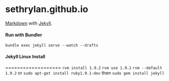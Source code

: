 sethrylan.github.io
===================

[Markdown](http://en.wikipedia.org/wiki/Markdown#Syntax_examples) with [Jekyll](http://asymmetrical-view.com/2009/05/14/starting-wtih-jekyll.html).

#### Run with Bundler
```bundle exec jekyll serve --watch --drafts```

#### Jekyll Linux Install
===================
```rvm install 1.9.2```
```rvm use 1.9.2```
```rvm --default 1.9.2```
or
```sudo apt-get install ruby1.9.1-dev```
then
```sudo gem install jekyll```
